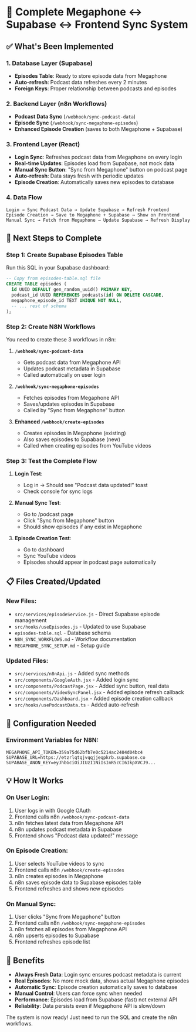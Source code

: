 # 🎯 Complete Megaphone ↔ Supabase ↔ Frontend Sync System

## ✅ **What's Been Implemented**

### **1. Database Layer (Supabase)**
- **Episodes Table**: Ready to store episode data from Megaphone
- **Auto-refresh**: Podcast data refreshes every 2 minutes
- **Foreign Keys**: Proper relationship between podcasts and episodes

### **2. Backend Layer (n8n Workflows)**
- **Podcast Data Sync** (`/webhook/sync-podcast-data`)
- **Episode Sync** (`/webhook/sync-megaphone-episodes`) 
- **Enhanced Episode Creation** (saves to both Megaphone + Supabase)

### **3. Frontend Layer (React)**
- **Login Sync**: Refreshes podcast data from Megaphone on every login
- **Real-time Updates**: Episodes load from Supabase, not mock data
- **Manual Sync Button**: "Sync from Megaphone" button on podcast page
- **Auto-refresh**: Data stays fresh with periodic updates
- **Episode Creation**: Automatically saves new episodes to database

### **4. Data Flow**
```
Login → Sync Podcast Data → Update Supabase → Refresh Frontend
Episode Creation → Save to Megaphone + Supabase → Show on Frontend  
Manual Sync → Fetch from Megaphone → Update Supabase → Refresh Display
```

## 🚀 **Next Steps to Complete**

### **Step 1: Create Supabase Episodes Table**
Run this SQL in your Supabase dashboard:
```sql
-- Copy from episodes-table.sql file
CREATE TABLE episodes (
  id UUID DEFAULT gen_random_uuid() PRIMARY KEY,
  podcast_id UUID REFERENCES podcasts(id) ON DELETE CASCADE,
  megaphone_episode_id TEXT UNIQUE NOT NULL,
  -- ... rest of schema
);
```

### **Step 2: Create N8N Workflows**
You need to create these 3 workflows in n8n:

1. **`/webhook/sync-podcast-data`**
   - Gets podcast data from Megaphone API
   - Updates podcast metadata in Supabase
   - Called automatically on user login

2. **`/webhook/sync-megaphone-episodes`** 
   - Fetches episodes from Megaphone API
   - Saves/updates episodes in Supabase
   - Called by "Sync from Megaphone" button

3. **Enhanced `/webhook/create-episodes`**
   - Creates episodes in Megaphone (existing)
   - Also saves episodes to Supabase (new)
   - Called when creating episodes from YouTube videos

### **Step 3: Test the Complete Flow**

1. **Login Test**: 
   - Log in → Should see "Podcast data updated!" toast
   - Check console for sync logs

2. **Manual Sync Test**:
   - Go to /podcast page
   - Click "Sync from Megaphone" button
   - Should show episodes if any exist in Megaphone

3. **Episode Creation Test**:
   - Go to dashboard
   - Sync YouTube videos
   - Episodes should appear in podcast page automatically

## 📋 **Files Created/Updated**

### **New Files**:
- `src/services/episodeService.js` - Direct Supabase episode management
- `src/hooks/useEpisodes.js` - Updated to use Supabase
- `episodes-table.sql` - Database schema
- `N8N_SYNC_WORKFLOWS.md` - Workflow documentation
- `MEGAPHONE_SYNC_SETUP.md` - Setup guide

### **Updated Files**:
- `src/services/n8nApi.js` - Added sync methods
- `src/components/GoogleAuth.jsx` - Added login sync
- `src/components/PodcastPage.jsx` - Added sync button, real data
- `src/components/VideoSyncPanel.jsx` - Added episode refresh callback
- `src/components/Dashboard.jsx` - Added episode creation callback
- `src/hooks/usePodcastData.ts` - Added auto-refresh

## 🔧 **Configuration Needed**

### **Environment Variables for N8N**:
```env
MEGAPHONE_API_TOKEN=359a75d62bfb7e0c5214ac2404d04bc4
SUPABASE_URL=https://etzrlqtqjvqqjjeqpkrb.supabase.co  
SUPABASE_ANON_KEY=eyJhbGciOiJIUzI1NiIsInR5cCI6IkpXVCJ9...
```

## 💡 **How It Works**

### **On User Login**:
1. User logs in with Google OAuth
2. Frontend calls n8n `/webhook/sync-podcast-data`
3. n8n fetches latest data from Megaphone API
4. n8n updates podcast metadata in Supabase
5. Frontend shows "Podcast data updated!" message

### **On Episode Creation**:
1. User selects YouTube videos to sync
2. Frontend calls n8n `/webhook/create-episodes`
3. n8n creates episodes in Megaphone
4. n8n saves episode data to Supabase episodes table
5. Frontend refreshes and shows new episodes

### **On Manual Sync**:
1. User clicks "Sync from Megaphone" button
2. Frontend calls n8n `/webhook/sync-megaphone-episodes`
3. n8n fetches all episodes from Megaphone API
4. n8n upserts episodes to Supabase
5. Frontend refreshes episode list

## 🎉 **Benefits**

- **Always Fresh Data**: Login sync ensures podcast metadata is current
- **Real Episodes**: No more mock data, shows actual Megaphone episodes  
- **Automatic Sync**: Episode creation automatically saves to database
- **Manual Control**: Users can force sync when needed
- **Performance**: Episodes load from Supabase (fast) not external API
- **Reliability**: Data persists even if Megaphone API is slow/down

The system is now ready! Just need to run the SQL and create the n8n workflows.